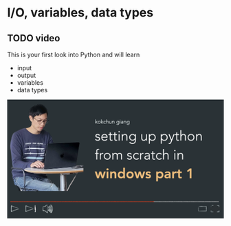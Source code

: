 # I/O, variables, data types

## TODO video

This is your first look into Python and will learn
- input
- output
- variables
- data types


<a href="" target="_blank">
  <img src="https://github.com/kokchun/assets/blob/main/python_videos/setup_part1.png?raw=true" alt="python setup part 1" width="600">
</a>
